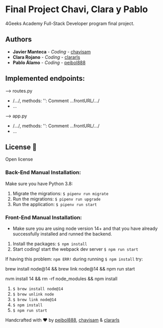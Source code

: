 # Final Project Chavi, Clara y Pablo

4Geeks Academy Full-Stack Developer program final project.

## Authors

* **Javier Manteca** - *Coding* - [chavisam](https://github.com/chavisam)
* **Clara Rojano** - *Coding* - [clararls](https://github.com/clararls)
* **Pablo Álamo** - *Coding* - [peibol888](https://github.com/peibol888)

## Implemented endpoints:

--> routes.py
  - /.../, methods: '': Comment ...frontURL/.../
  - ...

--> app.py
  - /.../, methods: '': Comment ...frontURL/.../
  - ...

## License 👻

Open license

### Back-End Manual Installation:

Make sure you have Python 3.8:

1. Migrate the migrations: `$ pipenv run migrate`
2. Run the migrations: `$ pipenv run upgrade`
3. Run the application: `$ pipenv run start`

### Front-End Manual Installation:

- Make sure you are using node version 14+ and that you have already successfully installed and runned the backend.

1. Install the packages: `$ npm install`
2. Start coding! start the webpack dev server `$ npm run start`

If having this problem: `npm ERR!` during running `$ npm install` try:

  brew install node@14 && brew link node@14 && npm run start

  nvm install 14 && rm -rf node_modules && npm install

1. `$ brew install node@14`
2. `$ brew unlink node`
3. `$ brew link node@14`
4. `$ npm install`
5. `$ npm run start`

Handcrafted with ❤️ by [peibol888](https://github.com/peibol888), [chavisam](https://github.com/chavisam) & [clararls](https://github.com/clararls)